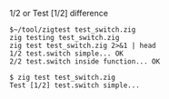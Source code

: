 1/2 or Test [1/2] difference

```
$~/tool/zigtest test_switch.zig
zig testing test_switch.zig
zig test test_switch.zig 2>&1 | head
1/2 test.switch simple... OK
2/2 test.switch inside function... OK
```

```
$ zig test test_switch.zig
Test [1/2] test.switch simple...
```


